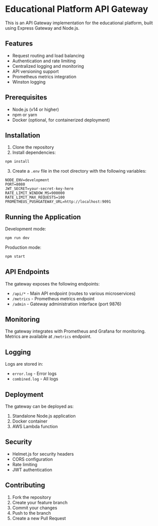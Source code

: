 # Educational Platform API Gateway

This is an API Gateway implementation for the educational platform, built using Express Gateway and Node.js.

## Features

- Request routing and load balancing
- Authentication and rate limiting
- Centralized logging and monitoring
- API versioning support
- Prometheus metrics integration
- Winston logging

## Prerequisites

- Node.js (v14 or higher)
- npm or yarn
- Docker (optional, for containerized deployment)

## Installation

1. Clone the repository
2. Install dependencies:
```bash
npm install
```

3. Create a `.env` file in the root directory with the following variables:
```
NODE_ENV=development
PORT=8080
JWT_SECRET=your-secret-key-here
RATE_LIMIT_WINDOW_MS=900000
RATE_LIMIT_MAX_REQUESTS=100
PROMETHEUS_PUSHGATEWAY_URL=http://localhost:9091
```

## Running the Application

Development mode:
```bash
npm run dev
```

Production mode:
```bash
npm start
```

## API Endpoints

The gateway exposes the following endpoints:

- `/api/*` - Main API endpoint (routes to various microservices)
- `/metrics` - Prometheus metrics endpoint
- `/admin` - Gateway administration interface (port 9876)

## Monitoring

The gateway integrates with Prometheus and Grafana for monitoring. Metrics are available at `/metrics` endpoint.

## Logging

Logs are stored in:
- `error.log` - Error logs
- `combined.log` - All logs

## Deployment

The gateway can be deployed as:
1. Standalone Node.js application
2. Docker container
3. AWS Lambda function

## Security

- Helmet.js for security headers
- CORS configuration
- Rate limiting
- JWT authentication

## Contributing

1. Fork the repository
2. Create your feature branch
3. Commit your changes
4. Push to the branch
5. Create a new Pull Request 